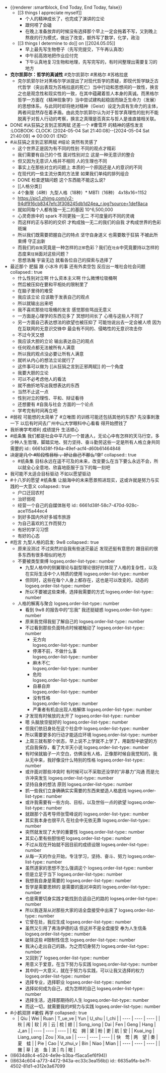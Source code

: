 - {{renderer :smartblock, End Today, End Today, false}}
	- [[3 things I appreciate myself]]
		- 个人的精神成长了，也完成了演讲的立论
		- 跟何唠了会磕
		- 在晚上准备放弃的时候没有选择那个早上一定会拖着不写，又到晚上熬夜的行为模式，做出了改变，额外写了数学，化学，政治
	- [[3 things I determine to do]] on [[2024.05.05]]
		- 早上最先写生物卷子（先写完提交，下午再认真改）
		- 中午前高效地把作业应付完
		- 下午认真地复习生物和地理，先写完写的，有时间整理出需要复习的地方
- **克尔凯郭尔：哲学的真诚性** #克尔凯郭尔 #黑格尔 #苏格拉底
	- 克尔凯郭尔针对黑格尔学派提出了对现代哲学的质疑，即现代哲学缺乏古代哲学（突出表现为苏格拉底的死亡）当中行动和思想间的一致性，换言之也是观念性和现实性的一致，在其中蕴藏着哲人本身的真诚。而黑格尔哲学一方面在《精神现象学》当中尝试建构起稳固而缺乏生命力（发展）的思想体系，与此同时却将绝对精神（Geist）设定为具有生命力的主体，两者间显然存在着矛盾。由此克尔凯郭尔认为对于哲学真理性的批判不能脱离于对哲人行动的考察，换言之真理是否真实与哲人是谁直接相关联。
- DONE #从狂狷之言到正邪两赋 还差一个 #曹雪芹 的精神的感性发言
  :LOGBOOK:
  CLOCK: [2024-05-04 Sat 21:40:08]--[2024-05-04 Sat 21:40:09] =>  00:00:01
  :END:
- #从狂狷之言到正邪两赋 #结论 突然有灵感了
	- 这个世界正是因为有不同的性别 不同的观点才精彩
	- 我们需要有自己的个性 面对性别对立 这是一种无意识的整合
	- 但又因为无意识人格并不相同 人的生理也不同
	- 事实上在那些对立的问题上 本质的一个原因还是人的意识的不同
	- 在现代的一些主流分类的方法里 如果我们单纯的排列组合
	- DONE 检查逻辑问题 这个东西能不能这么说?
	- [[人格分类]]
	- 4个象限（4种）九型人格（18种）* MBTI（16种） 4x18x16=1152
	- https://pic1.zhimg.com/v2-94df916cb8347efc3f308245db1d24ea_r.jpg?source=1def8aca
	- 就如同每个人都有独一无二的基因 10^6,500,000
	- 心灵奇旅中的 spark 不同更独一无二 不可度量的不同的灵魂
	- 而这样的正与邪的的交织 才构成独一无二的我们的自我 才构成世界的色彩斑斓
	- 所以我们既需要把握自己的特点 坚守自身道义 也需要敢于狂狷 不被此所束缚 守正出新
	- 而我们的`自我`究竟是一种怎样的`正邪`色彩？我们在`社会`中究竟要持以怎样的态度来`狂狷`面对这些问题？
	- 思想浩瀚 宇宙无边 就看各位自己的探索与选择了
- 最近那个 肥猫 跟 小冰冷 的事 还有外卖空包 反应出一堆社会社会问题
  collapsed:: true
	- 什么性别对立啊 什么资本主义啊 什么微博垃圾桶啊
	- 然后被压抑在要和平相处的限制里了
	- 在脑子里待的难受
	- 我应该立论 应该敢于发表自己的观点
	- 所以就输出出来吧
	- 我不喜欢那些垃圾桶的发言 感觉那些骂战无意义
	- 一方面是心理学的东西见多了 冥想时间长了 心境与这些人不同了
	- 另一方面自己表达想法的欲望也被压抑了 可能怕说出去一定会被人喷 因为在互联网的无意识交锋中 最会有不同的、侵略性的无意识攻击你
	- 不过今天又想
	- 我应该大胆的立论 输出表达自己的观点
	- 任何观点都无法被所有人满意
	- 所以我的观点没必要让所有人满意
	- 就听从内心的想法立论就行了
	- 这件事可以做为 [[从狂狷之言到正邪两赋]] 的一个角度
	- 我要大胆的立论
	- 可以不必考虑他人的看法
	- 就不曲折地写出我想表达的东西
	- 当然不止这一点
	- 性别对立的理性、平和、辩证看待
	- 还想要有 #自我与社会 方面的一个论点
	- 学考完有时间再立吧
- #弱视 可能想的太简单了 #立唯图 的训练可能还包括其他的东西? 先没事刺激一下 以后有时间去广州中山大学眼科中心看看 得开始攒钱了
- 我祈祷学考顺利 成绩提升 生活顺心
- #纸条集 我们都是社会中平凡的一个普通人，无论心中有怎样的天马行空，多少种人生哲理，脚踏实地、努力坚持、奋斗勤劳这些一定是所有人格立身共同需要的
  id:: 6661d38f-f94a-49ef-acf4-d60b61464848
- ~~决定定几个 #阶段性目标 ，好让自己不那么“空”~~
  collapsed:: true
	- #纸条集 目标永远在遥不可及的未来，改变要么在当下要么永远不会，所以就全心全意地、欣喜地臣服于当下的每一刻吧
- 我可能不太适合目标驱动 不如以愿望驱动
- #十八岁的愿望 #纸条集 让脑海中的未来愿景照进现实，这或许就是努力与实践的一大意义
  collapsed:: true
	- 户口迁回农村
	- 治好弱视
	- 经营一个自己的自媒体账号
	  id:: 6661d38f-58c7-470d-928c-ace115a44ec4
	- 到好多国内外好多城市旅游
	- 为自己喜欢的工作而努力
	- 有好的学习习惯
	- 有好的心态
- #卮言 九型人格的启发: 9w8
  collapsed:: true
	- 原来没测过 不过突然对自我有些迷茫最近 发现还挺有意思的 跟目前的很多东西有很多相似的地方
	- 不要被类型束缚
	  logseq.order-list-type:: number
		- 九型人格中的侧翼理论与副型理论很好的体现了人格的复杂性，以及在实际生活中个人特质的使用
		  logseq.order-list-type:: number
		- 但同时，这些在每个人身上都存在，这也是可以改变的，动态的
		  logseq.order-list-type:: number
		- 所以不要被这些束缚，选择我需要的方式
		  logseq.order-list-type:: number
	- 人格的解离与聚合
	  logseq.order-list-type:: number
		- 看到 9w8 的报告中的“忘我” 我还挺疑惑
		  logseq.order-list-type:: number
		- 原来我觉得我挺了解自己的
		  logseq.order-list-type:: number
		- 不过看到那些负面特点时候被触动了
		  logseq.order-list-type:: number
			- 无方向  
			  logseq.order-list-type:: number
			- 停滞不前，不做什么事  
			  logseq.order-list-type:: number
			- 麻木不仁  
			  logseq.order-list-type:: number
			- 危险  
			  logseq.order-list-type:: number
			- 自暴自弃  
			  logseq.order-list-type:: number
			- 没有性格  
			  logseq.order-list-type:: number
			- 严重者有机会出现人格解体
			  logseq.order-list-type:: number
		- 才发现有时候放的太开了
		  logseq.order-list-type:: number
		- 嗯 头脑放空挺好的
		  logseq.order-list-type:: number
		- 但我们依旧身处在这个社会中
		  logseq.order-list-type:: number
		- 所以需要更多的行动才能适应环境
		  logseq.order-list-type:: number
		- 上周三就有那个状态，早上说不上学就不上学了，用副型中欲望的方式自我保存，看了大半天小说
		  logseq.order-list-type:: number
		- 有时侯就脑子一片空白，仿佛没有人格，正像那时候自我觉知的，我从无中来，我好像没什么特别的性格
		  logseq.order-list-type:: number
		- 或许面对那些冲突时 有时候可以不采取还没学的“非暴力”沟通 而是允许冲突发生
		  logseq.order-list-type:: number
		- 坚持自身的想法 原则
		  logseq.order-list-type:: number
		- 抓一些我们立身确确实实需要的东西来塑造人格底线
		  logseq.order-list-type:: number
		- 或许我需要有一些方向、目标，以及世俗一点的欲望
		  logseq.order-list-type:: number
		- 就跟那个高考导师张雪峰说的
		  logseq.order-list-type:: number
		- 其实我本身也很平凡 在社会中无依无靠
		  logseq.order-list-type:: number
		- 突然就发现了大学的重要性
		  logseq.order-list-type:: number
		- 其实心里有些胆怯吧
		  logseq.order-list-type:: number
		- 不过从现在开始就不因目前的成绩设限
		  logseq.order-list-type:: number
		- 从每一天的作业开始，专注学习，坚持、奋斗、努力
		  logseq.order-list-type:: number
		- 虽然道家的思想不怎么强调这个
		  logseq.order-list-type:: number
		- 但是立足于当下
		  logseq.order-list-type:: number
		- 我想我自身是需要的
		  logseq.order-list-type:: number
		- 哲学是需要思辨的 是需要的面对冲突的
		  logseq.order-list-type:: number
		- 也是需要切身实践才能找到合适自己的路的
		  logseq.order-list-type:: number
		- 所以我逐渐从对那些大家的话全盘接受中出来了
		  logseq.order-list-type:: number
		- 它曾在处，我应生成
		  logseq.order-list-type:: number
		- 虽然又引用了弗洛伊德的话 但这并不是全盘接受 奉为人生信条
		  logseq.order-list-type:: number
		- 破除这些 #限制性信念 
		  logseq.order-list-type:: number
		- 我决心走出自己的路，为之而切身努力
		  logseq.order-list-type:: number
		- 又回到了
		  logseq.order-list-type:: number
		- 用意义于爱意，在当下努力与实践
		  logseq.order-list-type:: number
		- 其中的一大意义，就在于努力与实践，可以让我又选择的权力
		  logseq.order-list-type:: number
		- 选择专业，选择职业
		  logseq.order-list-type:: number
		- 选择如何成为自己，成为怎样的自己
		  logseq.order-list-type:: number
		- 选择生活，选择那期待的人生
		  logseq.order-list-type:: number
		- 而这一切，就需要我的#努力与实践
		  logseq.order-list-type:: number
- #小鹤双拼 #暑假 再学
  collapsed:: true
	- | Qiu | Wei | Ruan | T_ue_ve | Yun | U_shu | I_chi |
	  | ---- | ---- | ---- |
	  | 秋 | 闱 | 软 | 月 | 云 | 梳 | 翅 |
	  | Song_iong | Dai | Fen | Geng | Hang | J_an |
	  | ---- | ---- | ---- |
	  | 松　拥 | 黛 | 粉 | 更 | 航 | 安 |
	  | Kuai_ing | Liang_uang | Zou | Xia_ua |
	  | ---- | ---- | ---- |
	  | 快　莺 | 两　望 | 奏 | 夏　蛙 |
	  | Pie | Cao | V_zhui_v | Bin | Niao | Mian |
	  | ---- | ---- | ---- |
	  | 撇 | 草 | 追　鱼 | 滨 | 鸟 | 眠 |
- ((6634d8c4-e524-4e9e-b3ba-f5aca5ef6f94))
- ((6634c604-a773-4472-943a-ec33c3ea156b))
  id:: 6635a9fa-be7f-4502-81d1-e312e3a67099